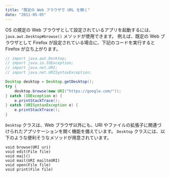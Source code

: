 ```yaml
---
title: "既定の Web ブラウザで URL を開く"
date: "2011-05-05"
---
```


OS の規定の Web ブラウザとして設定されているアプリを起動するには、`java.awt.Desktop#browse()` メソッドが使用できます。
例えば、既定の Web ブラウザとして Firefox が設定されている場合に、下記のコードを実行すると Firefox が立ち上がります。

~~~ java
// import java.awt.Desktop;
// import java.io.IOException;
// import java.net.URI;
// import java.net.URISyntaxException;

Desktop desktop = Desktop.getDesktop();
try {
    desktop.browse(new URI("https://google.com/"));
} catch (IOException e) {
    e.printStackTrace();
} catch (URISyntaxException e) {
    e.printStackTrace();
}
~~~

`Desktop` クラスは、Web ブラウザ以外にも、URI やファイルの拡張子に関連づけられたアプリケーションを開く機能を備えています。
`Desktop` クラスには、以下のような便利そうなメソッドが用意されています。

~~~
void browse(URI uri)
void edit(File file)
void mail()
void mail(URI mailtoURI)
void open(File file)
void print(File file)
~~~

